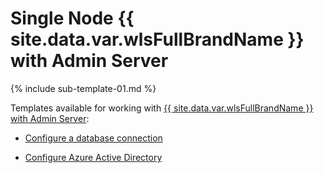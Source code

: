 # Single Node {{ site.data.var.wlsFullBrandName }} with Admin Server

{% include sub-template-01.md %}

Templates available for working with [{{ site.data.var.wlsFullBrandName }} with Admin Server](https://portal.azure.com/#create/oracle.20191009-arm-oraclelinux-wls-admin20191009-arm-oraclelinux-wls-admin):

* [Configure a database connection](dbTemplate.md)

* [Configure Azure Active Directory](aadNestedTemplate.md)

